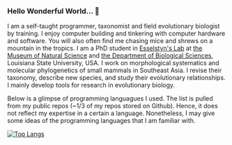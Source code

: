 ### Hello Wonderful World... 👋

I am a self-taught programmer, taxonomist and field evolutionary biologist by training. I enjoy computer building and tinkering with computer hardware and software. You will also often find me chasing mice and shrews on a mountain in the tropics. I am a PhD student in [Esselstyn's Lab](https://esselstyn.github.io/) at [the Museum of Natural Science](https://www.lsu.edu/mns/) and [the Department of Biological Sciences](https://www.lsu.edu/science/biosci/), Louisiana State University, USA. I work on morphological systematics and molecular phylogenetics of small mammals in Southeast Asia. I revise their taxonomy, describe new species, and study their evolutionary relationships. I mainly develop tools for research in evolutionary biology.

Below is a glimpse of programming languagues I used. The list is pulled from my public repos (~1/3 of my repos stored on Github). Hence, it does not reflect my expertise in a certain a language. Nonetheless, I may give some ideas of the programming languages that I am familiar with.

[![Top Langs](https://github-readme-stats.vercel.app/api/top-langs/?username=hhandika&hide=CSS,html,Makefile&langs_count=7&theme=tokyonight)](https://github.com/anuraghazra/github-readme-stats)

